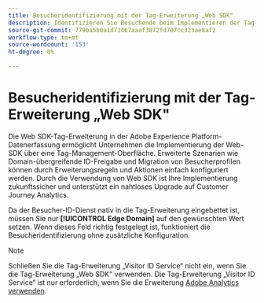 ```yaml
---
title: Besucheridentifizierung mit der Tag-Erweiterung „Web SDK"
description: Identifizieren Sie Besuchende beim Implementieren der Tag-Erweiterung „Web SDK" korrekt.
source-git-commit: 779ba5b0a1d71467aaaf3872fd707cc323ae8af2
workflow-type: tm+mt
source-wordcount: '153'
ht-degree: 0%

---
```


# Besucheridentifizierung mit der Tag-Erweiterung „Web SDK&quot;

Die Web SDK-Tag-Erweiterung in der Adobe Experience Platform-Datenerfassung ermöglicht Unternehmen die Implementierung der Web-SDK über eine Tag-Management-Oberfläche. Erweiterte Szenarien wie Domain-übergreifende ID-Freigabe und Migration von Besucherprofilen können durch Erweiterungsregeln und Aktionen einfach konfiguriert werden. Durch die Verwendung von Web SDK ist Ihre Implementierung zukunftssicher und unterstützt ein nahtloses Upgrade auf Customer Journey Analytics.

Da der Besucher-ID-Dienst nativ in die Tag-Erweiterung eingebettet ist, müssen Sie nur **[!UICONTROL Edge Domain]** auf den gewünschten Wert setzen. Wenn dieses Feld richtig festgelegt ist, funktioniert die Besucheridentifizierung ohne zusätzliche Konfiguration.

>[!NOTE]
>
>Schließen Sie die Tag-Erweiterung „Visitor ID Service“ nicht ein, wenn Sie die Tag-Erweiterung „Web SDK&quot; verwenden. Die Tag-Erweiterung „Visitor ID Service“ ist nur erforderlich, wenn Sie die Erweiterung [Adobe Analytics verwenden](analytics-extension.md).
